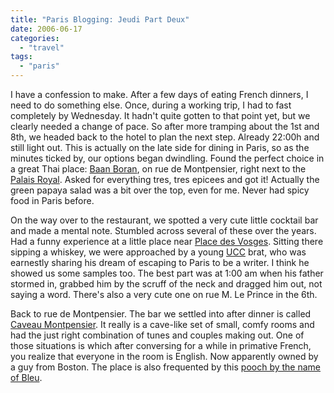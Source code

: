 ```yaml
---
title: "Paris Blogging: Jeudi Part Deux"
date: 2006-06-17
categories: 
  - "travel"
tags: 
  - "paris"
---
```


I have a confession to make. After a few days of eating French dinners, I need to do something else. Once, during a working trip, I had to fast completely by Wednesday. It hadn't quite gotten to that point yet, but we clearly needed a change of pace. So after more tramping about the 1st and 8th, we headed back to the hotel to plan the next step. Already 22:00h and still light out. This is actually on the late side for dining in Paris, so as the minutes ticked by, our options began dwindling. Found the perfect choice in a great Thai place: [Baan Boran](http://baan-boran.com), on rue de Montpensier, right next to the [Palais Royal](http://en.wikipedia.org/wiki/Palais_Royal). Asked for everything tres, tres epicees and got it! Actually the green papaya salad was a bit over the top, even for me. Never had spicy food in Paris before.

On the way over to the restaurant, we spotted a very cute little cocktail bar and made a mental note. Stumbled across several of these over the years. Had a funny experience at a little place near [Place des Vosges](http://en.wikipedia.org/wiki/Place_des_Vosges). Sitting there sipping a whiskey, we were approached by a young [UCC](http://www.ucc.on.ca/Default.asp?bhcp=1) brat, who was earnestly sharing his dream of escaping to Paris to be a writer. I think he showed us some samples too. The best part was at 1:00 am when his father stormed in, grabbed him by the scruff of the neck and dragged him out, not saying a word. There's also a very cute one on rue M. Le Prince in the 6th.

Back to rue de Montpensier. The bar we settled into after dinner is called [Caveau Montpensier](http://www.ucc.on.ca/Default.asp?bhcp=1). It really is a cave-like set of small, comfy rooms and had the just right combination of tunes and couples making out. One of those situations is which after conversing for a while in primative French, you realize that everyone in the room is English. Now apparently owned by a guy from Boston. The place is also frequented by this [pooch by the name of Bleu](http://www.google.com/search?q=caveau+montpensier&hl=en&lr=&start=10&sa=N).
